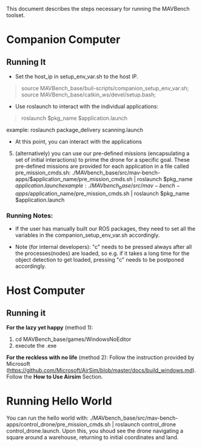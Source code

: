 This document describes the steps necessary for running the MAVBench toolset. 
# Companion Computer  

## Running It
+ Set the host_ip in setup_env_var.sh to the host IP.   
> source MAVBench_base/buil-scripts/companion_setup_env_var.sh;    
source MAVBench_base/catkin_ws/devel/setup.bash;    

+ Use roslaunch to interact with the individual applications:   
> roslaunch $pkg_name $application.launch
 
 example: roslaunch package_delivery scanning.launch
+ At this point, you can interact with the applications
5. (alternatively) you can use our pre-defined missions (encapsulating a set of initial interactions) to prime the drone for a specific goal. These pre-defined missions are provided for each application in a file called pre_mission_cmds.sh: 
./MAVbench_base/src/mav-bench-apps/$application_name/pre_mission_cmds.sh | roslaunch $pkg_name $application.launch  
example: ./MAVbench_base/src/mav-bench-apps/$application_name/pre_mission_cmds.sh | roslaunch $pkg_name $application.launch 


### Running Notes:
- If the user has manually built our ROS packages, they need to set all the variables in the companion_setup_env_var.sh accordingly.

- Note (for internal developers): "c" needs to be pressed always after all the processes(nodes) are loaded, so e.g. if it takes a long time for the object detection to get loaded, pressing "c" needs to be postponed accordingly. 

# Host Computer

## Running it 
**For the lazy yet happy** (method 1):
1. cd MAVBench_base/games/WindowsNoEditor
2. execute the .exe

**For the reckless with no life** (method 2):
Follow the instruction provided by Microsoft (https://github.com/Microsoft/AirSim/blob/master/docs/build_windows.md). Follow the **How to Use Airsim** Section.  


# Running Hello World
You can run the hello world with: ./MAVbench_base/src/mav-bench-apps/control_drone/pre_mission_cmds.sh | roslaunch control_drone control_drone.launch. Upon this, you shoud see the drone navigating a square around a warehouse, returning to initial coordinates and land.  


